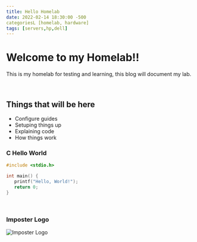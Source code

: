 ```yaml
---
title: Hello Homelab
date: 2022-02-14 18:30:00 -500
categoriesL [homelab, hardware]
tags: [servers,hp,dell]
---
```


# Welcome to my Homelab!!

This is my homelab for testing and learning, this blog will document my lab.

<br>

## Things that will be here
- Configure guides
- Setuping things up
- Explaining code
- How things work

### C Hello World

```c
#include <stdio.h>

int main() {
   printf("Hello, World!");
   return 0;
}
```
<br>

### Imposter Logo
![Imposter Logo](/assets/imposterb.png)
